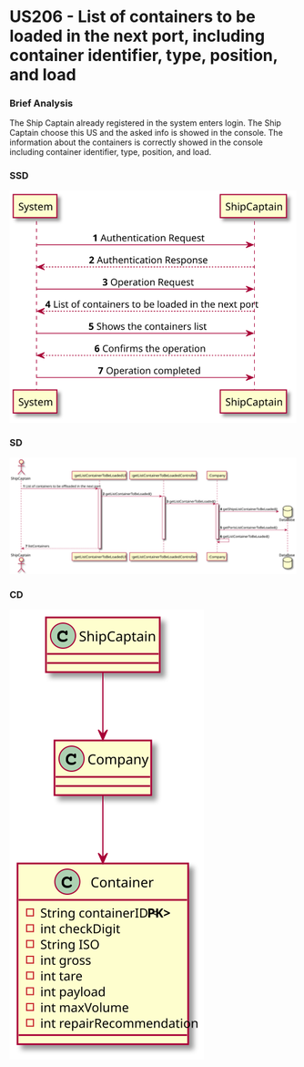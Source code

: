 # US206 - List of containers to be loaded in the next port, including container identifier, type, position, and load #

### Brief Analysis

The Ship Captain already registered in the system enters login.
The Ship Captain choose this US and the asked info is showed in the console.
The information about the containers is correctly showed in the console including container identifier, type, position, and load.

### SSD

![](US206_SSD.svg)

### SD

![](US206_SD.svg)

### CD

![](US206_CD.svg)
